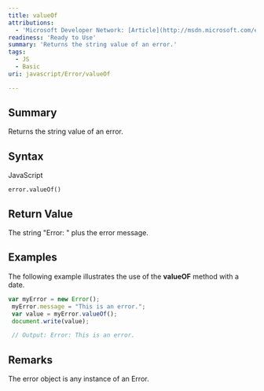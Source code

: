 ```yaml
---
title: valueOf
attributions:
  - 'Microsoft Developer Network: [Article](http://msdn.microsoft.com/en-us/library/ie/jj155293(v=vs.94).aspx)'
readiness: 'Ready to Use'
summary: 'Returns the string value of an error.'
tags:
  - JS
  - Basic
uri: javascript/Error/valueOf

---
```

## <span>Summary</span>

Returns the string value of an error.

## <span>Syntax</span>

<span class="language">JavaScript</span>

    error.valueOf()

## <span>Return Value</span>

The string "Error: " plus the error message.

## <span>Examples</span>

The following example illustrates the use of the **valueOF** method with a date.

``` js
var myError = new Error();
 myError.message = "This is an error.";
 var value = myError.valueOf();
 document.write(value);

 // Output: Error: This is an error.
```

## <span>Remarks</span>

The error object is any instance of an Error.

